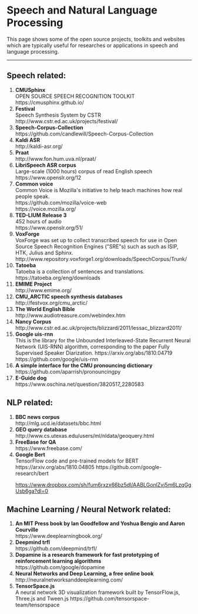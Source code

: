 # Speech and Natural Language Processing
  This page shows some of the open source projects, toolkits and websites which are typically useful for researches or applications in speech and language processing.

---
## Speech related:
<ol id="id01">
  <li>
    <b>CMUSphinx</b> <br>
    OPEN SOURCE SPEECH RECOGNITION TOOLKIT <br>
    https://cmusphinx.github.io/
  </li>

  <li>
    <b>Festival</b> <br>
    Speech Synthesis System by CSTR <br>
    http://www.cstr.ed.ac.uk/projects/festival/
  </li>

  <li>
    <b>Speech-Corpus-Collection</b> <br> 
    https://github.com/candlewill/Speech-Corpus-Collection
  </li>

  <li>
    <b>Kaldi ASR</b> <br> 
    http://kaldi-asr.org/
  </li>

  <li>
    <b>Praat</b> <br> 
    http://www.fon.hum.uva.nl/praat/
  </li>

  <li>
    <b>LibriSpeech ASR corpus</b> <br>
    Large-scale (1000 hours) corpus of read English speech <br>
    https://www.openslr.org/12
  </li>

  <li>
    <b>Common voice</b> <br>
    Common Voice is Mozilla's initiative to help teach machines how real people speak. <br>
    https://github.com/mozilla/voice-web <br>
    https://voice.mozilla.org/
  </li>
  
  <li>
    <b>TED-LIUM Release 3</b> <br>
    452 hours of audio <br>
    https://www.openslr.org/51/
  </li>

  <li>
    <b>VoxForge</b> <br>
    VoxForge was set up to collect transcribed speech for use in Open Source Speech Recognition Engines ("SRE"s) such as such as ISIP, HTK, Julius and Sphinx.<br>
    http://www.repository.voxforge1.org/downloads/SpeechCorpus/Trunk/
  </li>
  
  <li>
    <b>Tatoeba</b> <br>
    Tatoeba is a collection of sentences and translations. <br>
    https://tatoeba.org/eng/downloads
  </li>
  
  <li>
    <b>EMIME Project</b> <br>
    http://www.emime.org/
  </li>
  
  <li>
    <b>CMU_ARCTIC speech synthesis databases</b> <br>
    http://festvox.org/cmu_arctic/
  </li>
  
  <li>
    <b>The World English Bible</b> <br>
    http://www.audiotreasure.com/webindex.htm
  </li>
  
  <li>
    <b>Nancy Corpus</b> <br>
    http://www.cstr.ed.ac.uk/projects/blizzard/2011/lessac_blizzard2011/
  </li>
  
  <li>
  <b>Google uis-rnn</b> <br>
  This is the library for the Unbounded Interleaved-State Recurrent Neural Network (UIS-RNN) algorithm, corresponding to the paper Fully Supervised Speaker Diarization. https://arxiv.org/abs/1810.04719
    https://github.com/google/uis-rnn
  </li>

  <li>
  <b>A simple interface for the CMU pronouncing dictionary </b> <br>
  https://github.com/aparrish/pronouncingpy
  </li>
  
  
  <li>
  <b>E-Guide dog</b> <br>
  https://www.oschina.net/question/3820517_2280583
  </li>
  
</ol>

## NLP related:
<ol>
  <li>
  <b>BBC news corpus</b> <br>
  http://mlg.ucd.ie/datasets/bbc.html
  </li>
  
  <li>
  <b>GEO query database</b> <br>
  http://www.cs.utexas.edu/users/ml/nldata/geoquery.html
  </li>
  
  <li>
  <b>FreeBase for QA</b> <br>
  https://www.freebase.com/
  </li>
  
  <li>
  <b>Google Bert </b> <br>
  TensorFlow code and pre-trained models for BERT https://arxiv.org/abs/1810.04805
  https://github.com/google-research/bert
  </li>
  
  https://www.dropbox.com/sh/fum6rxzx66bz5dl/AABLGonlZvj5m6LzqGgUsb6ga?dl=0
</ol>

## Machine Learning / Neural Network related:
 
<ol>
  <li>
  <b> An MIT Press book by Ian Goodfellow and Yoshua Bengio and Aaron Courville </b> <br>
  https://www.deeplearningbook.org/
  </li>
  
  <li>
  <b> Deepmind trfl </b> <br>
  https://github.com/deepmind/trfl/
  </li>
  
  <li>
  <b> Dopamine is a research framework for fast prototyping of reinforcement learning algorithms </b> <br>
  https://github.com/google/dopamine
  </li>

  <li>
  <b> Neural Networks and Deep Learning, a free online book </b> <br>
  http://neuralnetworksanddeeplearning.com/
  </li>
  
  <li>
  <b> TensorSpace.js </b> <br>
  A neural network 3D visualization framework built by TensorFlow.js, Three.js and Tween.js
  https://github.com/tensorspace-team/tensorspace
  </li>
</ol>
